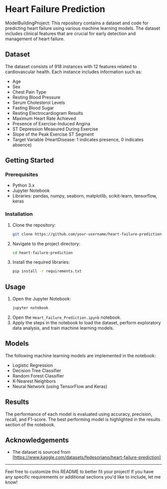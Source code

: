 # Heart Failure Prediction
ModelBuildingProject:
This repository contains a dataset and code for predicting heart failure using various machine learning models. The dataset includes clinical features that are crucial for early detection and management of heart failure.

## Dataset

The dataset consists of 918 instances with 12 features related to cardiovascular health. Each instance includes information such as:

- Age
- Sex
- Chest Pain Type
- Resting Blood Pressure
- Serum Cholesterol Levels
- Fasting Blood Sugar
- Resting Electrocardiogram Results
- Maximum Heart Rate Achieved
- Presence of Exercise-Induced Angina
- ST Depression Measured During Exercise
- Slope of the Peak Exercise ST Segment
- Target Variable (HeartDisease: 1 indicates presence, 0 indicates absence)

## Getting Started

### Prerequisites

- Python 3.x
- Jupyter Notebook
- Libraries: pandas, numpy, seaborn, matplotlib, scikit-learn, tensorflow, keras

### Installation

1. Clone the repository:
    ```bash
    git clone https://github.com/your-username/heart-failure-prediction.git
    ```
2. Navigate to the project directory:
    ```bash
    cd heart-failure-prediction
    ```
3. Install the required libraries:
    ```bash
    pip install -r requirements.txt
    ```

## Usage

1. Open the Jupyter Notebook:
    ```bash
    jupyter notebook
    ```
2. Open the `Heart_Failure_Prediction.ipynb` notebook.
3. Apply the steps in the notebook to load the dataset, perform exploratory data analysis, and train machine learning models.

## Models

The following machine learning models are implemented in the notebook:

- Logistic Regression
- Decision Tree Classifier
- Random Forest Classifier
- K-Nearest Neighbors
- Neural Network (using TensorFlow and Keras)

## Results

The performance of each model is evaluated using accuracy, precision, recall, and F1-score. The best performing model is highlighted in the results section of the notebook.


## Acknowledgements

- The dataset is sourced from [https://www.kaggle.com/datasets/fedesoriano/heart-failure-prediction]
---

Feel free to customize this README to better fit your project! If you have any specific requirements or additional sections you'd like to include, let me know!

